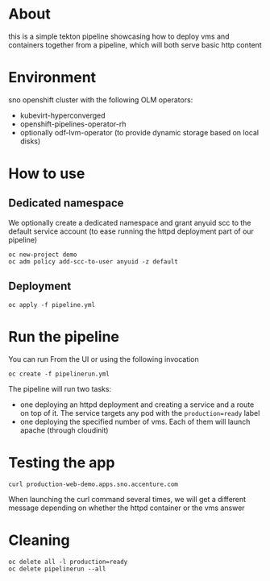 # About

this is a simple tekton pipeline showcasing how to deploy vms and containers together from a pipeline, which will both serve basic http content

# Environment

sno openshift cluster with the following OLM operators:

- kubevirt-hyperconverged
- openshift-pipelines-operator-rh
- optionally odf-lvm-operator (to provide dynamic storage based on local disks)

# How to use

## Dedicated namespace

We optionally create a dedicated namespace and grant anyuid scc to the default service account (to ease running the httpd deployment part of our pipeline)

```
oc new-project demo
oc adm policy add-scc-to-user anyuid -z default
```

## Deployment

`oc apply -f pipeline.yml`

# Run the pipeline

You can run From the UI or using the following invocation

`oc create -f pipelinerun.yml`

The pipeline will run two tasks:

- one deploying an httpd deployment and creating a service and a route on top of it. The service targets any pod with the `production=ready` label
- one deploying the specified number of vms. Each of them will launch apache (through cloudinit)

# Testing the app

```
curl production-web-demo.apps.sno.accenture.com
```

When launching the curl command several times, we will get a different message depending on whether the httpd container or the vms answer


# Cleaning

```
oc delete all -l production=ready
oc delete pipelinerun --all
```
